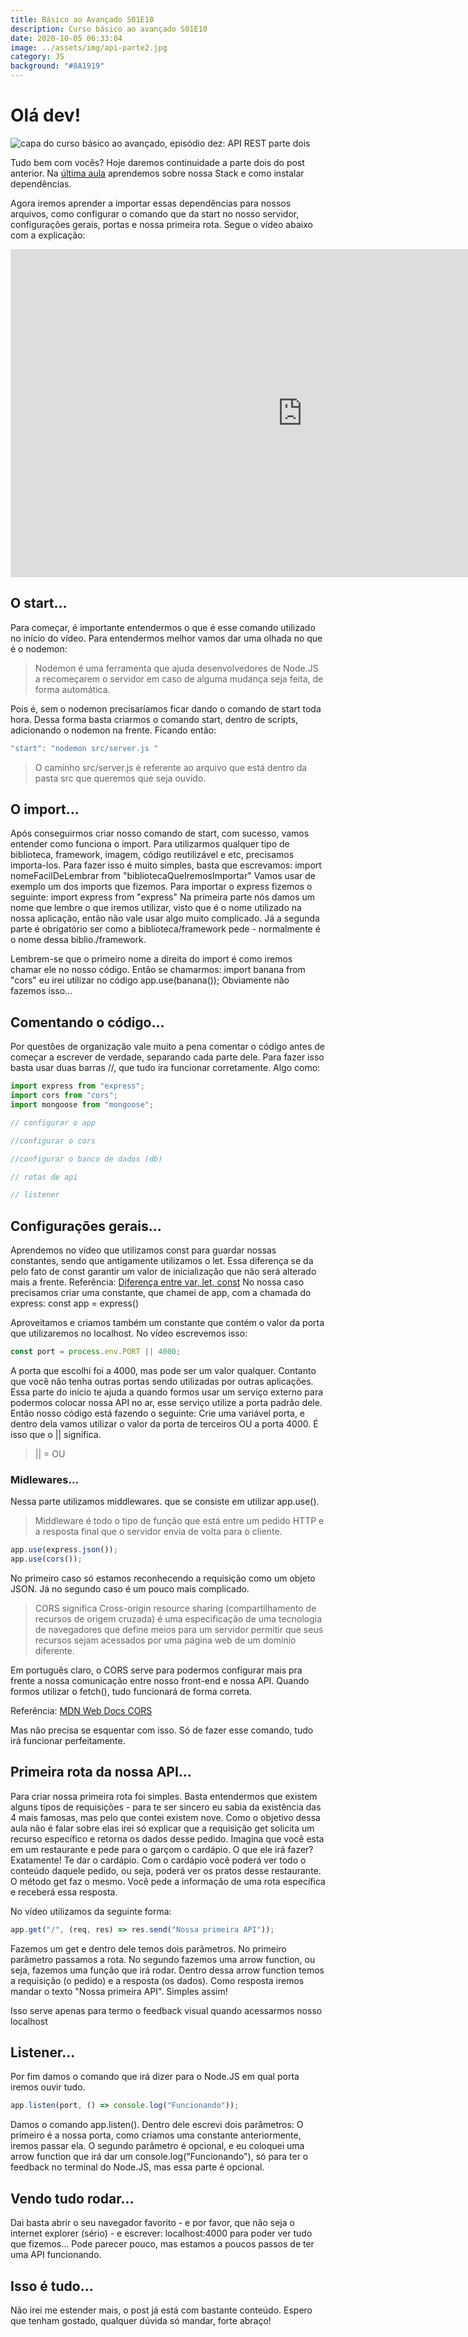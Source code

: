 ```yaml
---
title: Básico ao Avançado S01E10
description: Curso básico ao avançado S01E10
date: 2020-10-05 06:33:04
image: ../assets/img/api-parte2.jpg
category: JS
background: "#8A1919"
---
```

# Olá dev!

![capa do curso básico ao avançado, episódio dez: API REST parte dois](../assets/img/api-parte2.jpg)

Tudo bem com vocês? Hoje daremos continuidade a parte dois do post anterior. Na [última aula](https://oladev.com.br/basico-ao-avancado-s01e09/) aprendemos sobre nossa Stack e como instalar dependências. 

Agora iremos aprender a importar essas dependências para nossos arquivos, como configurar o comando que da start no nosso servidor, configurações gerais, portas e nossa primeira rota. Segue o vídeo abaixo com a explicação:

<iframe  title="video da série básico avançado, episódio dez" width="933" height="525"  src="https://www.youtube.com/embed/9Dac8e02gyw" frameborder="0" allow="accelerometer; autoplay; clipboard-write; encrypted-media; gyroscope; picture-in-picture" allowfullscreen></iframe>

## O start...

Para começar, é importante entendermos o que é esse comando utilizado no início do vídeo. Para entendermos melhor vamos dar uma olhada no que é o nodemon:

> Nodemon é uma ferramenta que ajuda desenvolvedores de Node.JS a recomeçarem o servidor em caso de alguma mudança seja feita, de forma automática.

Pois é, sem o nodemon precisaríamos ficar dando o comando de start toda hora. Dessa forma basta criarmos o comando start, dentro de scripts, adicionando o nodemon na frente. Ficando então:

```javascript
"start": "nodemon src/server.js "
```

> O caminho src/server.js é referente ao arquivo que está dentro da pasta src que queremos que seja ouvido.

## O import...

Após conseguirmos criar nosso comando de start, com sucesso, vamos entender como funciona o import. Para utilizarmos qualquer tipo de biblioteca, framework, imagem, código reutilizável e etc, precisamos importa-los. Para fazer isso é muito simples, basta que escrevamos: import nomeFacilDeLembrar from "bibliotecaQueIremosImportar"
Vamos usar de exemplo um dos imports que fizemos. Para importar o express fizemos o seguinte: import express from "express"
Na primeira parte nós damos um nome que lembre o que iremos utilizar, visto que é o nome utilizado na nossa aplicação, então não vale usar algo muito complicado. Já a segunda parte é obrigatório ser como a biblioteca/framework pede - normalmente é o nome dessa biblio./framework. 

Lembrem-se que o primeiro nome a direita do import é como iremos chamar ele no nosso código. Então se chamarmos: import banana from "cors" eu irei utilizar no código app.use(banana()); 
Obviamente não fazemos isso...

## Comentando o código...

Por questões de organização vale muito a pena comentar o código antes de começar a escrever de verdade, separando cada parte dele. Para fazer isso basta usar duas barras //, que tudo ira funcionar corretamente. Algo como:

```javascript
import express from "express";
import cors from "cors";
import mongoose from "mongoose";

// configurar o app

//configurar o cors

//configurar o banco de dados (db)

// rotas de api

// listener
```

## Configurações gerais...

Aprendemos no vídeo que utilizamos const para guardar nossas constantes, sendo que antigamente utilizamos o let. Essa diferença se da pelo fato de const garantir um valor de inicialização que não será alterado mais a frente. 
Referência: [Diferença entre var, let, const](https://www.alura.com.br/artigos/entenda-diferenca-entre-var-let-e-const-no-javascript)
No nossa caso precisamos criar uma constante, que chamei de app, com a chamada do express: const app = express()

Aproveitamos e criamos também um constante que contém o valor da porta que utilizaremos no localhost. No vídeo escrevemos isso:

```javascript
const port = process.env.PORT || 4000;
```

A porta que escolhi foi a 4000, mas pode ser um valor qualquer. Contanto que você não tenha outras portas sendo utilizadas por outras aplicações. Essa parte do início te ajuda a quando formos usar um serviço externo para podermos colocar nossa API no ar, esse serviço utilize a porta padrão dele. Então nosso código está fazendo o seguinte:
Crie uma variável porta, e dentro dela vamos utilizar o valor da porta de terceiros OU a porta 4000. É isso que o || significa.

> \|| = OU

### Midlewares...

Nessa parte utilizamos middlewares. que se consiste em utilizar app.use().

> Middleware é todo o tipo de função que está entre um pedido HTTP e a resposta final que o servidor envia de volta para o cliente.

```javascript
app.use(express.json());
app.use(cors());
```

No primeiro caso só estamos reconhecendo a requisição como um objeto JSON. Já no segundo caso é um pouco mais complicado. 

> CORS significa Cross-origin resource sharing (compartilhamento de recursos de origem cruzada) é uma especificação de uma tecnologia de navegadores que define meios para um servidor permitir que seus recursos sejam acessados por uma página web de um domínio diferente.

Em português claro, o CORS serve para podermos configurar mais pra frente a nossa comunicação entre nosso front-end e nossa API. Quando formos utilizar o fetch(), tudo funcionará de forma correta.

Referência: [MDN Web Docs CORS](https://developer.mozilla.org/pt-BR/docs/Web/HTTP/Controle_Acesso_CORS)

Mas não precisa se esquentar com isso. Só de fazer esse comando, tudo irá funcionar perfeitamente.

## Primeira rota da nossa API...

Para criar nossa primeira rota foi simples. Basta entendermos que existem alguns tipos de requisições - para te ser sincero eu sabia da existência das 4 mais famosas, mas pelo que contei existem nove. Como o objetivo dessa aula não é falar sobre elas irei só explicar que  a requisição get solicita um recurso específico e retorna os dados desse pedido. 
Imagina que você esta em um restaurante e pede para o garçom o cardápio. O que ele irá fazer? Exatamente! Te dar o cardápio. Com o cardápio você poderá ver todo o conteúdo daquele pedido, ou seja, poderá ver os pratos desse restaurante.
O método get faz o mesmo. Você pede a informação de uma rota específica e receberá essa resposta.

No vídeo utilizamos da seguinte forma:

```javascript
app.get("/", (req, res) => res.send("Nossa primeira API"));
```

Fazemos um get e dentro dele temos dois parâmetros. No primeiro parâmetro passamos a rota. No segundo fazemos uma arrow function, ou seja, fazemos uma função que irá rodar. Dentro dessa arrow function temos a requisição (o pedido) e a resposta (os dados). Como resposta iremos mandar o texto "Nossa primeira API". Simples assim! 

Isso serve apenas para termo o feedback visual quando acessarmos nosso localhost

## Listener...

Por fim damos o comando que irá dizer para o Node.JS em qual porta iremos ouvir tudo.

```javascript
app.listen(port, () => console.log("Funcionando"));
```

Damos o comando app.listen(). Dentro dele escrevi dois parâmetros:
 O primeiro é a nossa porta, como criamos uma constante anteriormente, iremos passar ela. O segundo parâmetro é opcional, e eu coloquei uma arrow function que irá dar um console.log("Funcionando"), só para ter o feedback no terminal do Node.JS, mas essa parte é opcional.

## Vendo tudo rodar...

Dai basta abrir o seu navegador favorito - e por favor, que não seja o internet explorer (sério) - e escrever: localhost:4000 para poder ver tudo que fizemos... Pode parecer pouco, mas estamos a poucos passos de ter uma API funcionando.

## Isso é tudo...

Não irei me estender mais, o post já está com bastante conteúdo. Espero que tenham gostado, qualquer dúvida só mandar, forte abraço!